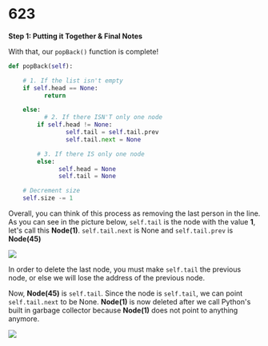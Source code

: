 # 623

**Step 1: Putting it Together & Final Notes**

With that, our `popBack()` function is complete!

```python
def popBack(self):

    # 1. If the list isn't empty
    if self.head == None:
          return

    else:
          # 2. If there ISN'T only one node
        if self.head != None:
                self.tail = self.tail.prev
                self.tail.next = None

        # 3. If there IS only one node
        else:
              self.head = None
              self.tail = None

    # Decrement size
    self.size -= 1
```

Overall, you can think of this process as removing the last person in the line. As you can see in the picture below, `self.tail` is the node with the value **1**, let's call this **Node\(1\)**. `self.tail.next` is None and `self.tail.prev` is **Node\(45\)**

![](https://media.geeksforgeeks.org/wp-content/uploads/Delete_lincked_list3.jpg)

In order to delete the last node, you must make `self.tail` the previous node, or else we will lose the address of the previous node.

Now, **Node\(45\)** is `self.tail`. Since the node is `self.tail`, we can point `self.tail.next` to be None. **Node\(1\)** is now deleted after we call Python's built in garbage collector because **Node\(1\)** does not point to anything anymore.

![](https://media.geeksforgeeks.org/wp-content/uploads/Delete_lincked_list4.jpg)

